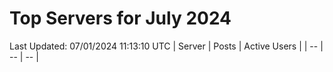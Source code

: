 # Top Servers for July 2024
Last Updated: 07/01/2024 11:13:10 UTC
| Server | Posts | Active Users |
| -- | -- | -- |
